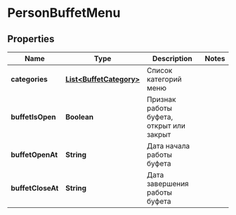 # PersonBuffetMenu

## Properties
Name | Type | Description | Notes
------------ | ------------- | ------------- | -------------
**categories** | [**List&lt;BuffetCategory&gt;**](BuffetCategory.md) | Список категорий меню | 
**buffetIsOpen** | **Boolean** | Признак работы буфета, открыт или закрыт | 
**buffetOpenAt** | **String** | Дата начала работы буфета | 
**buffetCloseAt** | **String** | Дата завершения работы буфета | 
